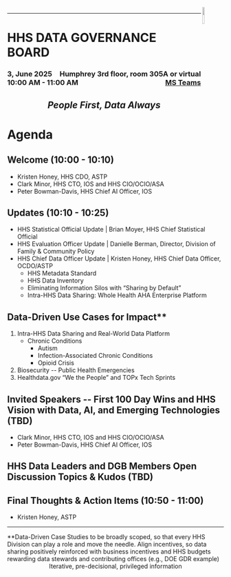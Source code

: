 <img align="right" height="10%" width="10%" src="https://cdo.hhs.gov/resource/1632510840000/footerLogo">

---

# HHS DATA GOVERNANCE BOARD
### <div style="float:left;">3, June 2025</div> <div align="right">Humphrey 3rd floor, room 305A or virtual</div> <div style="float:left;">10:00 AM - 11:00 AM</div> <div align="right">[MS Teams](https://teams.microsoft.com/l/meetup-join/19%3ameeting_OTY5OTgxYjItMmE3Yi00NmRjLWI0MTktY2EyM2E2YWYyOGQ3%40thread.v2/0?context=%7b%22Tid%22%3a%22d58addea-5053-4a80-8499-ba4d944910df%22%2c%22Oid%22%3a%22dbaa49fd-2842-4e1f-a6d4-a05f628ea8ad%22%7d)</div>

## <em><p align="center">People First, Data Always</p></em>

# Agenda
## Welcome (10:00 - 10:10)
- Kristen Honey, HHS CDO, ASTP
- Clark Minor, HHS CTO, IOS and HHS CIO/OCIO/ASA
- Peter Bowman-Davis, HHS Chief AI Officer, IOS

## Updates (10:10 - 10:25)
- HHS Statistical Official Update | Brian Moyer, HHS Chief Statistical Official
- HHS Evaluation Officer Update | Danielle Berman, Director, Division of Family & Community Policy
- HHS Chief Data Officer Update | Kristen Honey, HHS Chief Data Officer, OCDO/ASTP
  - HHS Metadata Standard
  - HHS Data Inventory
  - Eliminating Information Silos with “Sharing by Default”
  - Intra-HHS Data Sharing: Whole Health AHA Enterprise Platform

## Data-Driven Use Cases for Impact**
1. Intra-HHS Data Sharing and Real-World Data Platform
   - Chronic Conditions
     - Autism
     - Infection-Associated Chronic Conditions
     - Opioid Crisis
3. Biosecurity -- Public Health Emergencies
4. Healthdata.gov “We the People” and TOPx Tech Sprints

## Invited Speakers -- First 100 Day Wins and HHS Vision with Data, AI, and Emerging Technologies (TBD)
- Clark Minor, HHS CTO, IOS and HHS CIO/OCIO/ASA
- Peter Bowman-Davis, HHS Chief AI Officer, IOS 

## HHS Data Leaders and DGB Members Open Discussion Topics & Kudos (TBD)

## Final Thoughts & Action Items (10:50 - 11:00)
- Kristen Honey, ASTP

---
<div style="float:left;">**Data-Driven Case Studies to be broadly scoped, so that every HHS Division can play a role and move the needle.  Align incentives, so data sharing positively reinforced with business incentives and HHS budgets rewarding data stewards and contributing offices (e.g., DOE GDR example)</div>
<br>
<p align="center">Iterative, pre-decisional, privileged information</p>
